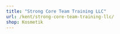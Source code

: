 ```yaml
---
title: "Strong Core Team Training LLC"
url: /kent/strong-core-team-training-llc/
shop: Kosmetik
---
```

